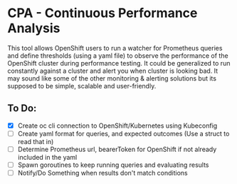 # CPA - Continuous Performance Analysis


This tool allows OpenShift users to run a watcher for Prometheus queries and define thresholds (using a yaml file) to observe the performance of the OpenShift cluster during performance testing.  It could be generalized to run constantly against a cluster and alert you when cluster is looking bad. It may sound like some of the other monitoring & alerting solutions but its supposed to be simple, scalable and user-friendly.

## To Do:

* [x] Create oc cli connection to OpenShift/Kubernetes using Kubeconfig
* [ ] Create yaml format for queries, and expected outcomes (Use a struct to read that in)
* [ ] Determine Prometheus url, bearerToken for OpenShift if not already included in the yaml
* [ ] Spawn goroutines to keep running queries and evaluating results
* [ ] Notify/Do Something when results don't match conditions